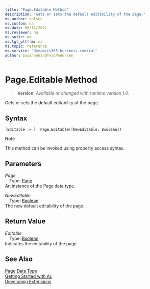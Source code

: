 ```yaml
---
title: "Page.Editable Method"
description: "Gets or sets the default editability of the page."
ms.author: solsen
ms.custom: na
ms.date: 05/11/2021
ms.reviewer: na
ms.suite: na
ms.tgt_pltfrm: na
ms.topic: reference
ms.service: "dynamics365-business-central"
author: SusanneWindfeldPedersen
---
```

[//]: # (START>DO_NOT_EDIT)
[//]: # (IMPORTANT:Do not edit any of the content between here and the END>DO_NOT_EDIT.)
[//]: # (Any modifications should be made in the .xml files in the ModernDev repo.)
# Page.Editable Method
> **Version**: _Available or changed with runtime version 1.0._

Gets or sets the default editability of the page.


## Syntax
```
[Editable := ]  Page.Editable([NewEditable: Boolean])
```
> [!NOTE]
> This method can be invoked using property access syntax.
## Parameters
*Page*  
&emsp;Type: [Page](page-data-type.md)  
An instance of the [Page](page-data-type.md) data type.

*NewEditable*  
&emsp;Type: [Boolean](../boolean/boolean-data-type.md)  
The new default editability of the page.  


## Return Value
*Editable*  
&emsp;Type: [Boolean](../boolean/boolean-data-type.md)  
Indicates the editability of the page.
      


[//]: # (IMPORTANT: END>DO_NOT_EDIT)
## See Also
[Page Data Type](page-data-type.md)  
[Getting Started with AL](../../devenv-get-started.md)  
[Developing Extensions](../../devenv-dev-overview.md)